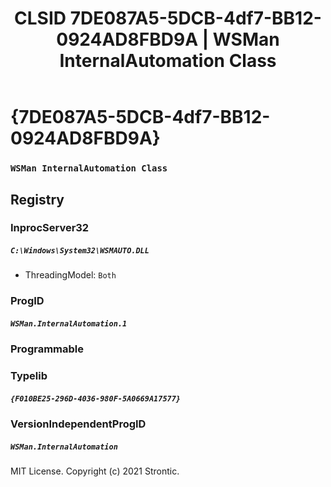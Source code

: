 ﻿---
title: "CLSID 7DE087A5-5DCB-4df7-BB12-0924AD8FBD9A | WSMan InternalAutomation Class"
excerpt: What is COM-Object CLSID 7DE087A5-5DCB-4df7-BB12-0924AD8FBD9A?
---

# {7DE087A5-5DCB-4df7-BB12-0924AD8FBD9A}

### `WSMan InternalAutomation Class`

## Registry


### InprocServer32

##### `C:\Windows\System32\WSMAUTO.DLL`
* ThreadingModel: `Both`

### ProgID

##### `WSMan.InternalAutomation.1`

### Programmable


### Typelib

##### `{F010BE25-296D-4036-980F-5A0669A17577}`

### VersionIndependentProgID

##### `WSMan.InternalAutomation`

MIT License. Copyright (c) 2021 Strontic.


